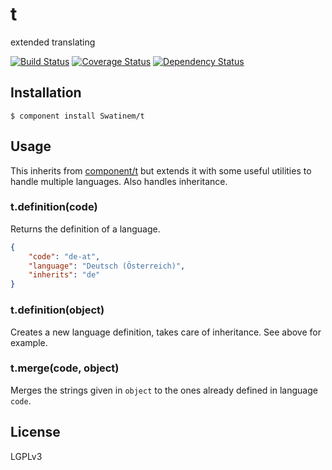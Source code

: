 # t

extended translating

[![Build Status](https://travis-ci.org/Swatinem/t.png?branch=master)](https://travis-ci.org/Swatinem/t)
[![Coverage Status](https://coveralls.io/repos/Swatinem/t/badge.png?branch=master)](https://coveralls.io/r/Swatinem/t)
[![Dependency Status](https://gemnasium.com/Swatinem/t.png)](https://gemnasium.com/Swatinem/t)

## Installation

    $ component install Swatinem/t

## Usage

This inherits from [component/t](https://github.com/component/t) but extends it
with some useful utilities to handle multiple languages. Also handles inheritance.

### t.definition(code)

Returns the definition of a language.

```json
{
	"code": "de-at",
	"language": "Deutsch (Österreich)",
	"inherits": "de"
}
```

### t.definition(object)

Creates a new language definition, takes care of inheritance. See above for example.

### t.merge(code, object)

Merges the strings given in `object` to the ones already defined in language `code`.

## License

  LGPLv3

